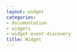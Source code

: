 ```yaml
---
layout: widget
categories:
- documentation
- widgets
- widget-event-discovery
title: Widget
---
```

